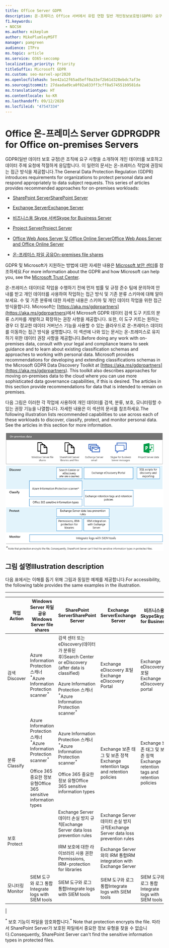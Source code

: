 ```yaml
---
title: Office Server GDPR
description: 온-프레미스 Office 서버에서 유럽 연합 일반 개인정보보호법(GDPR) 요구 사항을 해결하는 방법을 알아봅니다.
f1.keywords:
- NOCSH
ms.author: mikeplum
author: MikePlumleyMSFT
manager: pamgreen
audience: ITPro
ms.topic: article
ms.service: O365-seccomp
localization_priority: Priority
titleSuffix: Microsoft GDPR
ms.custom: seo-marvel-apr2020
ms.openlocfilehash: 5ee42a12f65ad5eff0a33ef2b61d328ebdc7af3e
ms.sourcegitcommit: 27daadad9ca0f02a833ff3cff8a574551b9581da
ms.translationtype: HT
ms.contentlocale: ko-KR
ms.lasthandoff: 09/12/2020
ms.locfileid: "47547334"
---
```

# <a name="gdpr-for-office-on-premises-servers"></a><span data-ttu-id="66cfd-103">Office 온-프레미스 Server GDPR</span><span class="sxs-lookup"><span data-stu-id="66cfd-103">GDPR for Office on-premises Servers</span></span>

<span data-ttu-id="66cfd-p101">GDPR(일반 데이터 보호 규정)은 조직에 요구 사항을 소개하여 개인 데이터를 보호하고 데이터 주체 요청에 적절하게 응답합니다. 이 일련의 문서는 온-프레미스 작업에 권장되는 접근 방식을 제공합니다.</span><span class="sxs-lookup"><span data-stu-id="66cfd-p101">The General Data Protection Regulation (GDPR) introduces requirements for organizations to protect personal data and respond appropriately to data subject requests. This series of articles provides recommended approaches for on-premises workloads:</span></span>

- [<span data-ttu-id="66cfd-106">SharePoint Server</span><span class="sxs-lookup"><span data-stu-id="66cfd-106">SharePoint Server</span></span>](gdpr-for-sharepoint-server.md)

- [<span data-ttu-id="66cfd-107">Exchange Server</span><span class="sxs-lookup"><span data-stu-id="66cfd-107">Exchange Server</span></span>](gdpr-for-exchange-server.md)

- [<span data-ttu-id="66cfd-108">비즈니스용 Skype 서버</span><span class="sxs-lookup"><span data-stu-id="66cfd-108">Skype for Business Server</span></span>](gdpr-for-skype-for-business-server.md)

- [<span data-ttu-id="66cfd-109">Project Server</span><span class="sxs-lookup"><span data-stu-id="66cfd-109">Project Server</span></span>](gdpr-for-project-server.md)

- [<span data-ttu-id="66cfd-110">Office Web Apps Server 및 Office Online Server</span><span class="sxs-lookup"><span data-stu-id="66cfd-110">Office Web Apps Server and Office Online Server</span></span>](gdpr-for-office-online-server.md)

- [<span data-ttu-id="66cfd-111">온-프레미스 파일 공유</span><span class="sxs-lookup"><span data-stu-id="66cfd-111">On-premises file shares</span></span>](gdpr-for-on-premises-file-shares.md)

<span data-ttu-id="66cfd-112">GDPR 및 Microsoft가 지원하는 방법에 대한 자세한 내용은 [Microsoft 보안 센터](https://www.microsoft.com/trust-center/privacy/gdpr-overview
)를 참조하세요.</span><span class="sxs-lookup"><span data-stu-id="66cfd-112">For more information about the GDPR and how Microsoft can help you, see the [Microsoft Trust Center](https://www.microsoft.com/trust-center/privacy/gdpr-overview
).</span></span>

<span data-ttu-id="66cfd-p102">온-프레미스 데이터로 작업을 수행하기 전에 먼저 법률 및 규정 준수 팀에 문의하여 안내를 받고 개인 데이터를 사용하여 작업하는 접근 방식 및 기존 분류 스키마에 대해 알아보세요. 수 및 기존 분류에 대한 자세한 내용은  스키마 및 개인 데이터 작업을 위한 접근 방식을합니다. Microsoft는 [https://aka.ms/gdprpartners](<https://aka.ms/gdprpartners>)에서 Microsoft GDPR 데이터 검색 도구 키트의 분류 스키마를 개발하고 확장하는 권장 사항을 제공합니다. 또한, 이 도구 키트는 원하는 경우 더 정교한 데이터 거버넌스 기능을 사용할 수 있는 클라우드로 온-프레미스 데이터를 이동하는 접근 방식을 설명합니다. 이 섹션에 나와 있는 문서는 온-프레미스로 유지하기 위한 데이터 권장 사항을 제공합니다.</span><span class="sxs-lookup"><span data-stu-id="66cfd-p102">Before doing any work with on-premises data, consult with your legal and compliance teams to seek guidance and to learn about existing classification schemas and approaches to working with personal data. Microsoft provides recommendations for developing and extending classifications schemas in the Microsoft GDPR Data Discovery Toolkit at [https://aka.ms/gdprpartners](<https://aka.ms/gdprpartners>). This toolkit also describes approaches for moving on-premises data to the cloud where you can use more sophisticated data governance capabilities, if this is desired. The articles in this section provide recommendations for data that is intended to remain on premises.</span></span>

<span data-ttu-id="66cfd-p103">다음 그림은 이러한 각 작업에 사용하여 개인 데이터를 검색, 분류, 보호, 모니터링할 수 있는 권장 기능을 나열합니다. 자세한 내용은 이 섹션의 문서를 참조하세요.</span><span class="sxs-lookup"><span data-stu-id="66cfd-p103">The following illustration lists recommended capabilities to use across each of these workloads to discover, classify, protect, and monitor personal data. See the articles in this section for more information.</span></span>

![작업 전반에서 개인 데이터를 검색, 분류, 보호 및 모니터링하는 기능을 설명하는 다이어그램](../media/gdpr-for-office-servers-image1.png)

## <a name="illustration-description"></a><span data-ttu-id="66cfd-120">그림 설명</span><span class="sxs-lookup"><span data-stu-id="66cfd-120">Illustration description</span></span>

<span data-ttu-id="66cfd-121">다음 표에서는 이해를 돕기 위해 그림과 동일한 예제를 제공합니다.</span><span class="sxs-lookup"><span data-stu-id="66cfd-121">For accessibility, the following table provides the same examples in the illustration.</span></span>

****

|<span data-ttu-id="66cfd-122">작업</span><span class="sxs-lookup"><span data-stu-id="66cfd-122">Action</span></span>|<span data-ttu-id="66cfd-123">Windows Server 파일 공유</span><span class="sxs-lookup"><span data-stu-id="66cfd-123">Windows Server file shares</span></span>|<span data-ttu-id="66cfd-124">SharePoint Server</span><span class="sxs-lookup"><span data-stu-id="66cfd-124">SharePoint Server</span></span>|<span data-ttu-id="66cfd-125">Exchange Server</span><span class="sxs-lookup"><span data-stu-id="66cfd-125">Exchange Server</span></span>|<span data-ttu-id="66cfd-126">비즈니스용 Skype</span><span class="sxs-lookup"><span data-stu-id="66cfd-126">Skype for Business</span></span>|<span data-ttu-id="66cfd-127">Project Server</span><span class="sxs-lookup"><span data-stu-id="66cfd-127">Project Server</span></span>|
|---|---|---|---|---|---|
|<span data-ttu-id="66cfd-128">검색</span><span class="sxs-lookup"><span data-stu-id="66cfd-128">Discover</span></span>|<span data-ttu-id="66cfd-129">Azure Information Protection 스캐너<sup>\*</sup></span><span class="sxs-lookup"><span data-stu-id="66cfd-129">Azure Information Protection scanner<sup>\*</sup></span></span>|<span data-ttu-id="66cfd-130">검색 센터 또는 eDiscovery(데이터가 분류된 후)</span><span class="sxs-lookup"><span data-stu-id="66cfd-130">Search Center or eDiscovery (after data is classified)</span></span> <br/><br/> <span data-ttu-id="66cfd-131">Azure Information Protection 스캐너<sup>\*</sup></span><span class="sxs-lookup"><span data-stu-id="66cfd-131">Azure Information Protection scanner<sup>\*</sup></span></span>|<span data-ttu-id="66cfd-132">Exchange eDiscovery 포털</span><span class="sxs-lookup"><span data-stu-id="66cfd-132">Exchange eDiscovery Portal</span></span>|<span data-ttu-id="66cfd-133">Exchange eDiscovery 포털</span><span class="sxs-lookup"><span data-stu-id="66cfd-133">Exchange eDiscovery portal</span></span>|<span data-ttu-id="66cfd-134">검색 및 내보내기용 SQL 스크립트</span><span class="sxs-lookup"><span data-stu-id="66cfd-134">SQL scripts for discovery and exporting</span></span>|
|<span data-ttu-id="66cfd-135">분류</span><span class="sxs-lookup"><span data-stu-id="66cfd-135">Classify</span></span>|<span data-ttu-id="66cfd-136">Azure Information Protection 스캐너<sup>\*</sup></span><span class="sxs-lookup"><span data-stu-id="66cfd-136">Azure Information Protection scanner<sup>\*</sup></span></span> <br/><br/> <span data-ttu-id="66cfd-137">Office 365 중요한 정보 유형</span><span class="sxs-lookup"><span data-stu-id="66cfd-137">Office 365 sensitive information types</span></span>|<span data-ttu-id="66cfd-138">Azure Information Protection 스캐너<sup>\*</sup></span><span class="sxs-lookup"><span data-stu-id="66cfd-138">Azure Information Protection scanner<sup>\*</sup></span></span> <br/><br/> <span data-ttu-id="66cfd-139">Office 365 중요한 정보 유형</span><span class="sxs-lookup"><span data-stu-id="66cfd-139">Office 365 sensitive information types</span></span>|<span data-ttu-id="66cfd-140">Exchange 보존 태그 및 보존 정책</span><span class="sxs-lookup"><span data-stu-id="66cfd-140">Exchange retention tags and retention policies</span></span>|<span data-ttu-id="66cfd-141">Exchange 보존 태그 및 보존 정책</span><span class="sxs-lookup"><span data-stu-id="66cfd-141">Exchange retention tags and retention policies</span></span>||
|<span data-ttu-id="66cfd-142">보호</span><span class="sxs-lookup"><span data-stu-id="66cfd-142">Protect</span></span>||<span data-ttu-id="66cfd-143">Exchange Server 데이터 손실 방지 규칙</span><span class="sxs-lookup"><span data-stu-id="66cfd-143">Exchange Server data loss prevention rules</span></span> <br/><br/> <span data-ttu-id="66cfd-144">IRM 보호에 대한 라이브러리 사용 권한</span><span class="sxs-lookup"><span data-stu-id="66cfd-144">Permissions, IRM-protection for libraries</span></span>|<span data-ttu-id="66cfd-145">Exchange Server 데이터 손실 방지 규칙</span><span class="sxs-lookup"><span data-stu-id="66cfd-145">Exchange Server data loss prevention rules</span></span> <br/><br/> <span data-ttu-id="66cfd-146">Exchange Server와의 IRM 통합</span><span class="sxs-lookup"><span data-stu-id="66cfd-146">IRM integration with Exchange Server</span></span>|||
|<span data-ttu-id="66cfd-147">모니터링</span><span class="sxs-lookup"><span data-stu-id="66cfd-147">Monitor</span></span>|<span data-ttu-id="66cfd-148">SIEM 도구와 로그 통합</span><span class="sxs-lookup"><span data-stu-id="66cfd-148">Integrate logs with SIEM tools</span></span>|<span data-ttu-id="66cfd-149">SIEM 도구와 로그 통합</span><span class="sxs-lookup"><span data-stu-id="66cfd-149">Integrate logs with SIEM tools</span></span>|<span data-ttu-id="66cfd-150">SIEM 도구와 로그 통합</span><span class="sxs-lookup"><span data-stu-id="66cfd-150">Integrate logs with SIEM tools</span></span>|<span data-ttu-id="66cfd-151">SIEM 도구와 로그 통합</span><span class="sxs-lookup"><span data-stu-id="66cfd-151">Integrate logs with SIEM tools</span></span>|<span data-ttu-id="66cfd-152">SIEM 도구와 로그 통합</span><span class="sxs-lookup"><span data-stu-id="66cfd-152">Integrate logs with SIEM tools</span></span>|
|

<span data-ttu-id="66cfd-153"><sup>\*</sup> 보호 기능이 파일을 암호화합니다.</span><span class="sxs-lookup"><span data-stu-id="66cfd-153"><sup>\*</sup> Note that protection encrypts the file.</span></span> <span data-ttu-id="66cfd-154">따라서 SharePoint Server가 보호된 파일에서 중요한 정보 유형을 찾을 수 없습니다.</span><span class="sxs-lookup"><span data-stu-id="66cfd-154">Consequently, SharePoint Server can't find the sensitive information types in protected files.</span></span>
